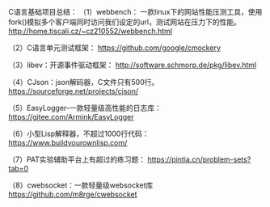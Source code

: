 C语言基础项目总结：
（1）webbench：
一款linux下的网站性能压测工具，使用fork()模拟多个客户端同时访问我们设定的url，测试网站在压力下的性能。
http://home.tiscali.cz/~cz210552/webbench.html

（2）C语言单元测试框架：
https://github.com/google/cmockery

（3）libev：开源事件驱动框架：
http://software.schmorp.de/pkg/libev.html

（4）CJson：json解码器，C文件只有500行。
https://sourceforge.net/projects/cjson/

（5）EasyLogger-一款轻量级高性能的日志库：
https://gitee.com/Armink/EasyLogger

（6）小型Lisp解释器，不超过1000行代码：
https://www.buildyourownlisp.com/

（7）PAT实验辅助平台上有超过的练习题：
https://pintia.cn/problem-sets?tab=0

（8）cwebsocket：一款轻量级websocket库
https://github.com/m8rge/cwebsocket
